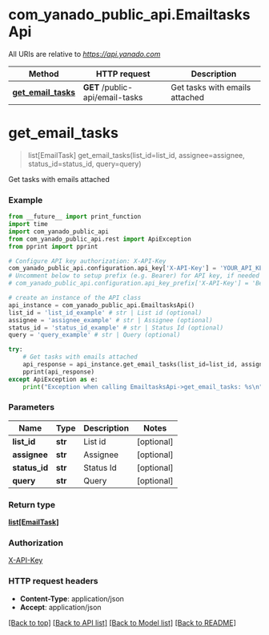 # com_yanado_public_api.EmailtasksApi

All URIs are relative to *https://api.yanado.com*

Method | HTTP request | Description
------------- | ------------- | -------------
[**get_email_tasks**](EmailtasksApi.md#get_email_tasks) | **GET** /public-api/email-tasks | Get tasks with emails attached


# **get_email_tasks**
> list[EmailTask] get_email_tasks(list_id=list_id, assignee=assignee, status_id=status_id, query=query)

Get tasks with emails attached

### Example 
```python
from __future__ import print_function
import time
import com_yanado_public_api
from com_yanado_public_api.rest import ApiException
from pprint import pprint

# Configure API key authorization: X-API-Key
com_yanado_public_api.configuration.api_key['X-API-Key'] = 'YOUR_API_KEY'
# Uncomment below to setup prefix (e.g. Bearer) for API key, if needed
# com_yanado_public_api.configuration.api_key_prefix['X-API-Key'] = 'Bearer'

# create an instance of the API class
api_instance = com_yanado_public_api.EmailtasksApi()
list_id = 'list_id_example' # str | List id (optional)
assignee = 'assignee_example' # str | Assignee (optional)
status_id = 'status_id_example' # str | Status Id (optional)
query = 'query_example' # str | Query (optional)

try: 
    # Get tasks with emails attached
    api_response = api_instance.get_email_tasks(list_id=list_id, assignee=assignee, status_id=status_id, query=query)
    pprint(api_response)
except ApiException as e:
    print("Exception when calling EmailtasksApi->get_email_tasks: %s\n" % e)
```

### Parameters

Name | Type | Description  | Notes
------------- | ------------- | ------------- | -------------
 **list_id** | **str**| List id | [optional] 
 **assignee** | **str**| Assignee | [optional] 
 **status_id** | **str**| Status Id | [optional] 
 **query** | **str**| Query | [optional] 

### Return type

[**list[EmailTask]**](EmailTask.md)

### Authorization

[X-API-Key](../README.md#X-API-Key)

### HTTP request headers

 - **Content-Type**: application/json
 - **Accept**: application/json

[[Back to top]](#) [[Back to API list]](../README.md#documentation-for-api-endpoints) [[Back to Model list]](../README.md#documentation-for-models) [[Back to README]](../README.md)


